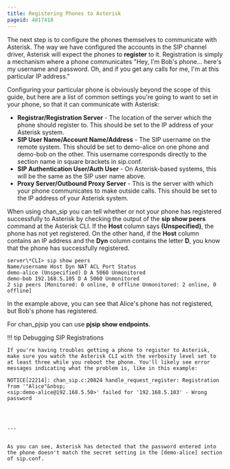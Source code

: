 ```yaml
---
title: Registering Phones to Asterisk
pageid: 4817418
---
```


The next step is to configure the phones themselves to communicate with Asterisk. The way we have configured the accounts in the SIP channel driver, Asterisk will expect the phones to **register** to it. Registration is simply a mechanism where a phone communicates "Hey, I'm Bob's phone... here's my username and password. Oh, and if you get any calls for me, I'm at this particular IP address."

Configuring your particular phone is obviously beyond the scope of this guide, but here are a list of common settings you're going to want to set in your phone, so that it can communicate with Asterisk:

* **Registrar/Registration Server** - The location of the server which the phone should register to. This should be set to the IP address of your Asterisk system.
* **SIP User Name/Account Name/Address** - The SIP username on the remote system. This should be set to demo-alice on one phone and demo-bob on the other. This username corresponds directly to the section name in square brackets in sip.conf.
* **SIP Authentication User/Auth User** - On Asterisk-based systems, this will be the same as the SIP user name above.
* **Proxy Server/Outbound Proxy Server** - This is the server with which your phone communicates to make outside calls. This should be set to the IP address of your Asterisk system.

When using chan_sip you can tell whether or not your phone has registered successfully to Asterisk by checking the output of the **sip show peers** command at the Asterisk CLI. If the **Host** column says **(Unspecified)**, the phone has not yet registered. On the other hand, if the **Host** column contains an IP address and the **Dyn** column contains the letter **D**, you know that the phone has successfully registered.

```
server\*CLI> sip show peers
Name/username Host Dyn NAT ACL Port Status
demo-alice (Unspecified) D A 5060 Unmonitored
demo-bob 192.168.5.105 D A 5060 Unmonitored
2 sip peers [Monitored: 0 online, 0 offline Unmonitored: 2 online, 0 offline]

```

In the example above, you can see that Alice's phone has not registered, but Bob's phone has registered.

For chan_pjsip you can use **pjsip show endpoints**.




!!! tip 
    Debugging SIP Registrations

    If you're having troubles getting a phone to register to Asterisk, make sure you watch the Asterisk CLI with the verbosity level set to at least three while you reboot the phone. You'll likely see error messages indicating what the problem is, like in this example:
[//]: # (end-tip)


  
  

```
NOTICE[22214]: chan_sip.c:20824 handle_request_register: Registration from '"Alice"&nbsp;
<sip:demo-alice@192.168.5.50>' failed for '192.168.5.103' - Wrong password
  



---


As you can see, Asterisk has detected that the password entered into the phone doesn't match the secret setting in the [demo-alice] section of sip.conf.

```

